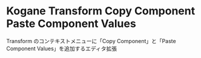# Kogane Transform Copy Component Paste Component Values

Transform のコンテキストメニューに「Copy Component」と「Paste Component Values」を追加するエディタ拡張